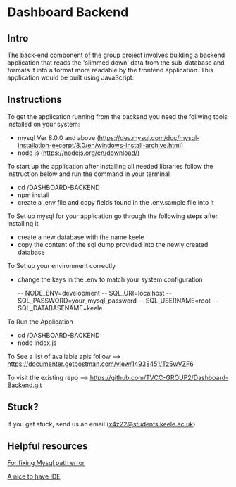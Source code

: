 # Dashboard Backend

## Intro

The back-end component of the group project involves building a backend application that reads the 'slimmed down' data from the sub-database and formats it into a format more readable by the frontend application. This application would be built using JavaScript.

## Instructions

To get the application running from the backend you need the follwing tools installed on your system:

- mysql Ver 8.0.0 and above (https://dev.mysql.com/doc/mysql-installation-excerpt/8.0/en/windows-install-archive.html)
- node js (https://nodejs.org/en/download/)

To start up the application after installing all needed libraries follow the instruction below and run the command in your terminal

- cd /DASHBOARD-BACKEND
- npm install
- create a .env file and copy fields found in the .env.sample file into it

To Set up mysql for your application go through the following steps after installing it

- create a new database with the name keele
- copy the content of the sql dump provided into the newly created database

To Set up your environment correctly

- change the keys in the .env to match your system configuration

  -- NODE_ENV=development
  -- SQL_URI=localhost
  -- SQL_PASSWORD=your_mysql_password
  -- SQL_USERNAME=root
  -- SQL_DATABASENAME=keele

To Run the Application

- cd /DASHBOARD-BACKEND
- node index.js

To See a list of avaliable apis follow --> https://documenter.getpostman.com/view/14938451/Tz5wVZF6

To visit the existing repo --> https://github.com/TVCC-GROUP2/Dashboard-Backend.git

## Stuck?

If you get stuck, send us an email (x4z22@students.keele.ac.uk)

## Helpful resources

[For fixing Mysql path error](https://www.youtube.com/watch?v=-rzQv9DLfDo)

[A nice to have IDE](https://code.visualstudio.com/download)
